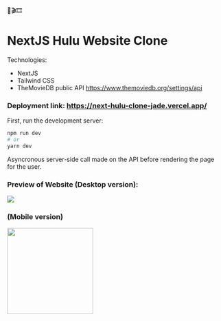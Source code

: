 🍿🎬🎞

# NextJS Hulu Website Clone 

Technologies:
- NextJS
- Tailwind CSS
- TheMovieDB public API https://www.themoviedb.org/settings/api
### Deployment link: https://next-hulu-clone-jade.vercel.app/
First, run the development server:

```bash
npm run dev
# or
yarn dev
```

Asyncronous server-side call made on the API before rendering the page for the user.

### Preview of Website (Desktop version): 
<img src="https://i.imgur.com/E10BJRD.png"></img>

### (Mobile version) 
<img src="https://i.imgur.com/DX0aMQJ.png" width="200px"></img>
